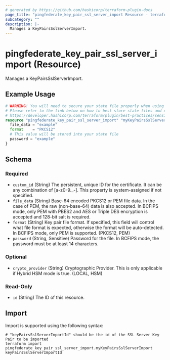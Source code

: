```yaml
---
# generated by https://github.com/hashicorp/terraform-plugin-docs
page_title: "pingfederate_key_pair_ssl_server_import Resource - terraform-provider-pingfederate"
subcategory: ""
description: |-
  Manages a KeyPairsSslServerImport.
---
```


# pingfederate_key_pair_ssl_server_import (Resource)

Manages a KeyPairsSslServerImport.

## Example Usage

```terraform
# WARNING! You will need to secure your state file properly when using this resource! #
# Please refer to the link below on how to best store state files and data within. #
# https://developer.hashicorp.com/terraform/plugin/best-practices/sensitive-state #
resource "pingfederate_key_pair_ssl_server_import" "myKeyPairsSslServerImport" {
  file_data = "example"
  format    = "PKCS12"
  # This value will be stored into your state file 
  password = "example"
}
```

<!-- schema generated by tfplugindocs -->
## Schema

### Required

- `custom_id` (String) The persistent, unique ID for the certificate. It can be any combination of [a-z0-9._-]. This property is system-assigned if not specified.
- `file_data` (String) Base-64 encoded PKCS12 or PEM file data. In the case of PEM, the raw (non-base-64) data is also accepted. In BCFIPS mode, only PEM with PBES2 and AES or Triple DES encryption is accepted and 128-bit salt is required.
- `format` (String) Key pair file format. If specified, this field will control what file format is expected, otherwise the format will be auto-detected. In BCFIPS mode, only PEM is supported. (PKCS12, PEM)
- `password` (String, Sensitive) Password for the file. In BCFIPS mode, the password must be at least 14 characters.

### Optional

- `crypto_provider` (String) Cryptographic Provider. This is only applicable if Hybrid HSM mode is true. (LOCAL, HSM)

### Read-Only

- `id` (String) The ID of this resource.

## Import

Import is supported using the following syntax:

```shell
# "keyPairsSslServerImportId" should be the id of the SSL Server Key Pair to be imported
terraform import pingfederate_key_pair_ssl_server_import.myKeyPairsSslServerImport keyPairsSslServerImportId
```
